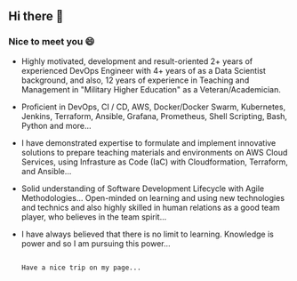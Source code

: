 ## Hi there 👋

### Nice to meet you 😄

- Highly motivated, development and result-oriented 2+ years of experienced DevOps Engineer with 4+ years of as a Data Scientist background, and also, 12 years of experience in Teaching and Management in "Military Higher Education" as a Veteran/Academician.

- Proficient in DevOps, CI / CD, AWS, Docker/Docker Swarm, Kubernetes, Jenkins, Terraform, Ansible, Grafana, Prometheus, Shell Scripting, Bash, Python and more… 

- I have demonstrated expertise to formulate and implement innovative solutions to prepare teaching materials and environments on AWS Cloud Services, using Infrasture as Code (IaC) with Cloudformation, Terraform, and Ansible… 

- Solid understanding of Software Development Lifecycle with Agile Methodologies... Open-minded on learning and using new technologies and technics and also highly skilled in human relations as a good team player, who believes in the team spirit...

- I have always believed that there is no limit to learning. Knowledge is power and so I am pursuing this power...


                                                                                          Have a nice trip on my page... 
